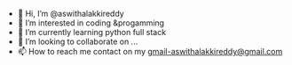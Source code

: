 - 👋 Hi, I’m @aswithalakkireddy
- 👀 I’m interested in coding &progamming
- 🌱 I’m currently learning python full stack
- 💞️ I’m looking to collaborate on ...
- 📫 How to reach me contact on my gmail-aswithalakkireddy@gmail.com

<!---
aswithalakkireddy/aswithalakkireddy is a ✨ special ✨ repository because its `README.md` (this file) appears on your GitHub profile.
You can click the Preview link to take a look at your changes.
--->
